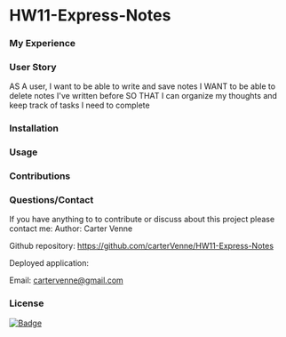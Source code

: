 # HW11-Express-Notes

### My Experience

### User Story
AS A user, I want to be able to write and save notes
I WANT to be able to delete notes I've written before
SO THAT I can organize my thoughts and keep track of tasks I need to complete

### Installation


### Usage


### Contributions


### Questions/Contact
If you have anything to to contribute or discuss about this project please contact me:
Author: Carter Venne

Github repository: https://github.com/carterVenne/HW11-Express-Notes

Deployed application:

Email: cartervenne@gmail.com

### License
[![Badge](https://img.shields.io/badge/license-The%20Unlicense-green.svg)](https://opensource.org/licenses/Unlicense)